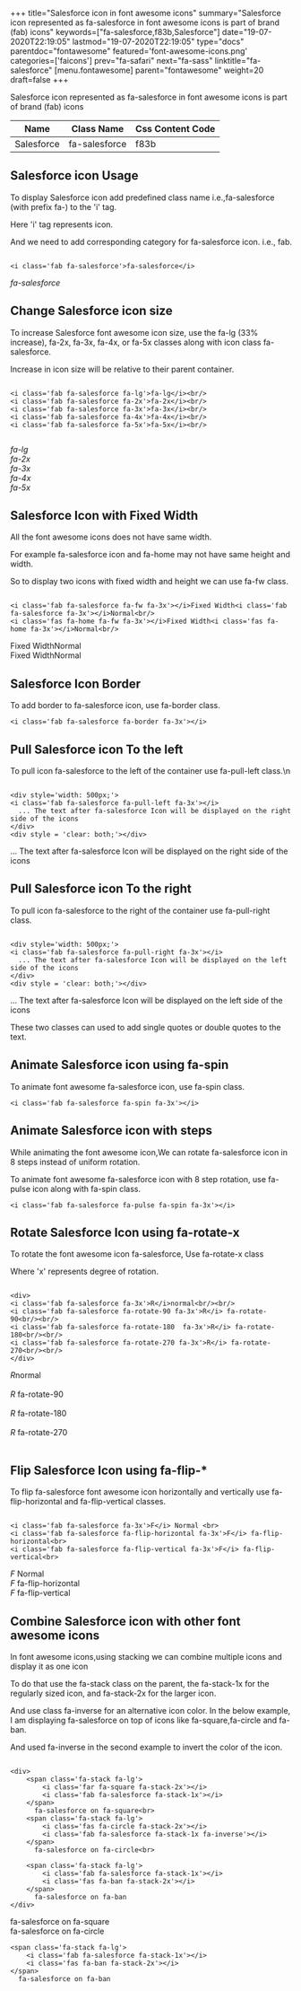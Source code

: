 +++
title="Salesforce icon in font awesome icons"
summary="Salesforce icon represented as fa-salesforce in font awesome icons is part of brand (fab) icons"
keywords=["fa-salesforce,f83b,Salesforce"]
date="19-07-2020T22:19:05"
lastmod="19-07-2020T22:19:05"
type="docs"
parentdoc="fontawesome"
featured='font-awesome-icons.png'
categories=['faicons']
prev="fa-safari"
next="fa-sass"
linktitle="fa-salesforce"
[menu.fontawesome]
parent="fontawesome"
weight=20
draft=false
+++


Salesforce icon represented as fa-salesforce in font awesome icons is part of brand (fab) icons

<div class='table-responsive'><table class='table'><thead><tr><th>Name</th><th>Class Name</th><th>Css Content Code</th></tr></thead><tbody><tr><td>Salesforce</td><td>fa-salesforce</td><td>f83b</td></tr></tbody></table></div>



## Salesforce icon Usage

To display Salesforce icon add predefined class name i.e.,fa-salesforce (with prefix fa-) to the 'i' tag.

Here 'i' tag represents icon.

And we need to add corresponding category for fa-salesforce icon. i.e., fab.


```

<i class='fab fa-salesforce'>fa-salesforce</i>
```

<i class='fab fa-salesforce'>fa-salesforce</i>




## Change Salesforce icon size
To increase Salesforce font awesome icon size, use the fa-lg (33% increase), fa-2x, fa-3x, fa-4x, or fa-5x classes along with icon class fa-salesforce.

Increase in icon size will be relative to their parent container. 

```

<i class='fab fa-salesforce fa-lg'>fa-lg</i><br/>
<i class='fab fa-salesforce fa-2x'>fa-2x</i><br/>
<i class='fab fa-salesforce fa-3x'>fa-3x</i><br/>
<i class='fab fa-salesforce fa-4x'>fa-4x</i><br/>
<i class='fab fa-salesforce fa-5x'>fa-5x</i><br/>
            
```

<i class='fab fa-salesforce fa-lg'>fa-lg</i><br/>
<i class='fab fa-salesforce fa-2x'>fa-2x</i><br/>
<i class='fab fa-salesforce fa-3x'>fa-3x</i><br/>
<i class='fab fa-salesforce fa-4x'>fa-4x</i><br/>
<i class='fab fa-salesforce fa-5x'>fa-5x</i><br/>
            



## Salesforce Icon with Fixed Width 

All the font awesome icons does not have same width.

For example fa-salesforce icon and fa-home may not have same height and width.

So to display two icons with fixed width and height we can use fa-fw class.


```

<i class='fab fa-salesforce fa-fw fa-3x'></i>Fixed Width<i class='fab fa-salesforce fa-3x'></i>Normal<br/>
<i class='fas fa-home fa-fw fa-3x'></i>Fixed Width<i class='fas fa-home fa-3x'></i>Normal<br/>
```

<i class='fab fa-salesforce fa-fw fa-3x'></i>Fixed Width<i class='fab fa-salesforce fa-3x'></i>Normal<br/>
<i class='fas fa-home fa-fw fa-3x'></i>Fixed Width<i class='fas fa-home fa-3x'></i>Normal<br/>



## Salesforce Icon Border 

To add border to fa-salesforce icon, use fa-border class.


```
<i class='fab fa-salesforce fa-border fa-3x'></i>

```
<i class='fab fa-salesforce fa-border fa-3x'></i>





## Pull Salesforce icon To the left

To pull icon fa-salesforce to the left of the container use fa-pull-left class.\n

```

<div style='width: 500px;'>
<i class='fab fa-salesforce fa-pull-left fa-3x'></i>
  ... The text after fa-salesforce Icon will be displayed on the right side of the icons
</div>
<div style = 'clear: both;'></div>
```

<div style='width: 500px;'>
<i class='fab fa-salesforce fa-pull-left fa-3x'></i>
  ... The text after fa-salesforce Icon will be displayed on the right side of the icons
</div>
<div style = 'clear: both;'></div>




## Pull Salesforce icon To the right
To pull icon fa-salesforce to the right of the container use fa-pull-right class.

```

<div style='width: 500px;'>
<i class='fab fa-salesforce fa-pull-right fa-3x'></i>
  ... The text after fa-salesforce Icon will be displayed on the left side of the icons
</div>
<div style = 'clear: both;'></div>
```

<div style='width: 500px;'>
<i class='fab fa-salesforce fa-pull-right fa-3x'></i>
  ... The text after fa-salesforce Icon will be displayed on the left side of the icons
</div>
<div style = 'clear: both;'></div>

These two classes can used to add single quotes or double quotes to the text.


## Animate Salesforce icon using fa-spin
To animate font awesome fa-salesforce icon, use fa-spin class.

```
<i class='fab fa-salesforce fa-spin fa-3x'></i>
```
<i class='fab fa-salesforce fa-spin fa-3x'></i>




## Animate Salesforce icon with steps
While animating the font awesome icon,We can rotate fa-salesforce icon in 8 steps instead of uniform rotation.

To animate font awesome fa-salesforce icon with 8 step rotation, use fa-pulse icon along with fa-spin class.


```
<i class='fab fa-salesforce fa-pulse fa-spin fa-3x'></i>

```
<i class='fab fa-salesforce fa-pulse fa-spin fa-3x'></i>





## Rotate Salesforce Icon using fa-rotate-x
To rotate the font awesome icon fa-salesforce, Use fa-rotate-x class

Where 'x' represents degree of rotation.


```

<div>
<i class='fab fa-salesforce fa-3x'>R</i>normal<br/><br/>
<i class='fab fa-salesforce fa-rotate-90 fa-3x'>R</i> fa-rotate-90<br/><br/> 
<i class='fab fa-salesforce fa-rotate-180  fa-3x'>R</i> fa-rotate-180<br/><br/> 
<i class='fab fa-salesforce fa-rotate-270 fa-3x'>R</i> fa-rotate-270<br/><br/>
</div>
```

<div>
<i class='fab fa-salesforce fa-3x'>R</i>normal<br/><br/>
<i class='fab fa-salesforce fa-rotate-90 fa-3x'>R</i> fa-rotate-90<br/><br/> 
<i class='fab fa-salesforce fa-rotate-180  fa-3x'>R</i> fa-rotate-180<br/><br/> 
<i class='fab fa-salesforce fa-rotate-270 fa-3x'>R</i> fa-rotate-270<br/><br/>
</div>




## Flip Salesforce Icon using fa-flip-*
To flip fa-salesforce font awesome icon horizontally and vertically use fa-flip-horizontal and fa-flip-vertical classes. 

```

<i class='fab fa-salesforce fa-3x'>F</i> Normal <br>
<i class='fab fa-salesforce fa-flip-horizontal fa-3x'>F</i> fa-flip-horizontal<br>
<i class='fab fa-salesforce fa-flip-vertical fa-3x'>F</i> fa-flip-vertical<br>
```

<i class='fab fa-salesforce fa-3x'>F</i> Normal <br>
<i class='fab fa-salesforce fa-flip-horizontal fa-3x'>F</i> fa-flip-horizontal<br>
<i class='fab fa-salesforce fa-flip-vertical fa-3x'>F</i> fa-flip-vertical<br>




## Combine Salesforce icon with other font awesome icons
In font awesome icons,using stacking we can combine multiple icons and display it as one icon 

To do that use the fa-stack class on the parent, the fa-stack-1x for the regularly sized icon, and fa-stack-2x for the larger icon.

And use class fa-inverse for an alternative icon color. 
In the below example, I am displaying fa-salesforce on top of icons like fa-square,fa-circle and fa-ban.

And used fa-inverse in the second example to invert the color of the icon.

```

<div>
    <span class='fa-stack fa-lg'>
        <i class='far fa-square fa-stack-2x'></i>
        <i class='fab fa-salesforce fa-stack-1x'></i>
    </span>
      fa-salesforce on fa-square<br>
    <span class='fa-stack fa-lg'>
        <i class='fas fa-circle fa-stack-2x'></i>
        <i class='fab fa-salesforce fa-stack-1x fa-inverse'></i>
    </span>
      fa-salesforce on fa-circle<br>

    <span class='fa-stack fa-lg'>
        <i class='fab fa-salesforce fa-stack-1x'></i>
        <i class='fas fa-ban fa-stack-2x'></i>
    </span>
      fa-salesforce on fa-ban
</div>
```

<div>
    <span class='fa-stack fa-lg'>
        <i class='far fa-square fa-stack-2x'></i>
        <i class='fab fa-salesforce fa-stack-1x'></i>
    </span>
      fa-salesforce on fa-square<br>
    <span class='fa-stack fa-lg'>
        <i class='fas fa-circle fa-stack-2x'></i>
        <i class='fab fa-salesforce fa-stack-1x fa-inverse'></i>
    </span>
      fa-salesforce on fa-circle<br>

    <span class='fa-stack fa-lg'>
        <i class='fab fa-salesforce fa-stack-1x'></i>
        <i class='fas fa-ban fa-stack-2x'></i>
    </span>
      fa-salesforce on fa-ban
</div>






